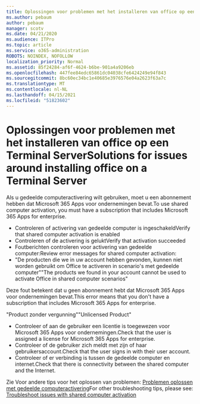 ```yaml
---
title: Oplossingen voor problemen met het installeren van office op een Terminal Server
ms.author: pebaum
author: pebaum
manager: scotv
ms.date: 04/21/2020
ms.audience: ITPro
ms.topic: article
ms.service: o365-administration
ROBOTS: NOINDEX, NOFOLLOW
localization_priority: Normal
ms.assetid: 85f24284-af6f-4624-b6be-901a4a9206eb
ms.openlocfilehash: 447fee84edc65861dc04038cfe6424249e94f843
ms.sourcegitcommit: 8bc60ec34bc1e40685e3976576e04a2623f63a7c
ms.translationtype: MT
ms.contentlocale: nl-NL
ms.lasthandoff: 04/15/2021
ms.locfileid: "51823602"
---
```

# <a name="solutions-for-issues-around-installing-office-on-a-terminal-server"></a><span data-ttu-id="cb317-102">Oplossingen voor problemen met het installeren van office op een Terminal Server</span><span class="sxs-lookup"><span data-stu-id="cb317-102">Solutions for issues around installing office on a Terminal Server</span></span>

<span data-ttu-id="cb317-103">Als u gedeelde computeractivering wilt gebruiken, moet u een abonnement hebben dat Microsoft 365 Apps voor ondernemingen bevat.</span><span class="sxs-lookup"><span data-stu-id="cb317-103">To use shared computer activation, you must have a subscription that includes Microsoft 365 Apps for enterprise.</span></span>
  
- <span data-ttu-id="cb317-104">Controleren of activering van gedeelde computer is ingeschakeld</span><span class="sxs-lookup"><span data-stu-id="cb317-104">Verify that shared computer activation is enabled</span></span>
- <span data-ttu-id="cb317-105">Controleren of de activering is gelukt</span><span class="sxs-lookup"><span data-stu-id="cb317-105">Verify that activation succeeded</span></span>
- <span data-ttu-id="cb317-106">Foutberichten controleren voor activering van gedeelde computer:</span><span class="sxs-lookup"><span data-stu-id="cb317-106">Review error messages for shared computer activation:</span></span>
- <span data-ttu-id="cb317-107">"De producten die we in uw account hebben gevonden, kunnen niet worden gebruikt om Office te activeren in scenario's met gedeelde computer"</span><span class="sxs-lookup"><span data-stu-id="cb317-107">"The products we found in your account cannot be used to activate Office in shared computer scenarios"</span></span>
  
<span data-ttu-id="cb317-108">Deze fout betekent dat u geen abonnement hebt dat Microsoft 365 Apps voor ondernemingen bevat.</span><span class="sxs-lookup"><span data-stu-id="cb317-108">This error means that you don't have a subscription that includes Microsoft 365 Apps for enterprise.</span></span>

<span data-ttu-id="cb317-109">"Product zonder vergunning"</span><span class="sxs-lookup"><span data-stu-id="cb317-109">"Unlicensed Product"</span></span>

- <span data-ttu-id="cb317-110">Controleer of aan de gebruiker een licentie is toegewezen voor Microsoft 365 Apps voor ondernemingen.</span><span class="sxs-lookup"><span data-stu-id="cb317-110">Check that the user is assigned a license for Microsoft 365 Apps for enterprise.</span></span>
- <span data-ttu-id="cb317-111">Controleer of de gebruiker zich meldt met zijn of haar gebruikersaccount.</span><span class="sxs-lookup"><span data-stu-id="cb317-111">Check that the user signs in with their user account.</span></span>
- <span data-ttu-id="cb317-112">Controleer of er verbinding is tussen de gedeelde computer en internet.</span><span class="sxs-lookup"><span data-stu-id="cb317-112">Check that there is connectivity between the shared computer and the Internet.</span></span>

<span data-ttu-id="cb317-113">Zie Voor andere tips voor het oplossen van problemen: [Problemen oplossen met gedeelde computeractivering](https://docs.microsoft.com/DeployOffice/troubleshoot-shared-computer-activation)</span><span class="sxs-lookup"><span data-stu-id="cb317-113">For other troubleshooting tips, please see: [Troubleshoot issues with shared computer activation](https://docs.microsoft.com/DeployOffice/troubleshoot-shared-computer-activation)</span></span>